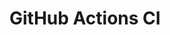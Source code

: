 # GitHub Actions CI


















































































































































































































































































































































































































































































































































































































































































































































































































































































































































































































































































































































































































































































































































































































































































































































































































































































































































































































































































































































































































































































